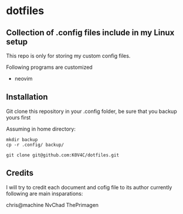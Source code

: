 # dotfiles

## Collection of .config files include in my Linux setup

This repo is only for storing my custom config files.

Following programs are customized

* neovim

## Installation

Git clone this repository in your .config folder, be sure that you backup yours first 

Assuming in home directory:

```
mkdir backup
cp -r .config/ backup/

git clone git@github.com:K0V4C/dotfiles.git
```


## Credits

I will try to credit each document and cofig file to its author currently following are main insparations:

chris@machine
NvChad
ThePrimagen
